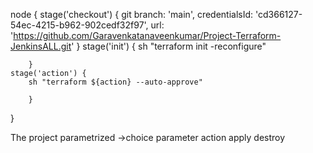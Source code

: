 node {
    stage('checkout') { 
        git branch: 'main', credentialsId: 'cd366127-54ec-4215-b962-902cedf32f97', url: 'https://github.com/Garavenkatanaveenkumar/Project-Terraform-JenkinsALL.git'
    }
    stage('init') {
        sh "terraform init -reconfigure"
        
        }
    stage('action') {
        sh "terraform ${action} --auto-approve"
        
        }
}


The project parametrized ->choice parameter
 action
 apply
 destroy
 
